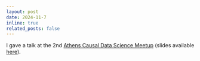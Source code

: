 ```yaml
---
layout: post
date: 2024-11-7
inline: true
related_posts: false
---
```


I gave a talk at the 2nd [Athens Causal Data Science Meetup](https://www.meetup.com/causal-data-science-athens/) (slides available [here](assets/pdf/counterfactual-llms.pdf)). 
